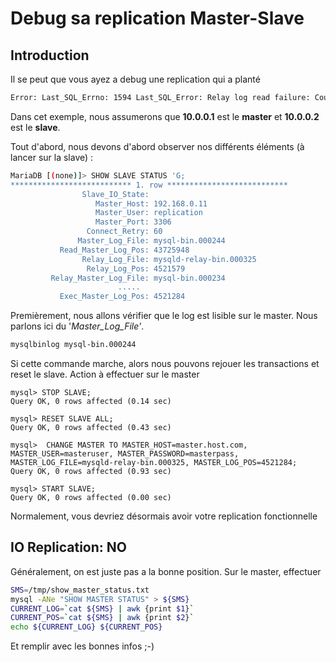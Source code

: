 # Debug sa replication Master-Slave 
 
## Introduction 
 
Il se peut que vous ayez a debug une replication qui a planté 
 
``` bash 
Error: Last_SQL_Errno: 1594 Last_SQL_Error: Relay log read failure: Could not parse relay log event entry. 
``` 
 
Dans cet exemple, nous assumerons que **10.0.0.1** est le **master** et 
**10.0.0.2** est le **slave**. 
 
Tout d'abord, nous devons d'abord observer nos différents éléments (à 
lancer sur la slave) : 
 
``` bash 
MariaDB [(none)]> SHOW SLAVE STATUS 'G; 
*************************** 1. row *************************** 
                Slave_IO_State: 
                   Master_Host: 192.168.0.11 
                   Master_User: replication 
                   Master_Port: 3306 
                 Connect_Retry: 60 
               Master_Log_File: mysql-bin.000244 
           Read_Master_Log_Pos: 43725948 
                Relay_Log_File: mysqld-relay-bin.000325 
                 Relay_Log_Pos: 4521579 
         Relay_Master_Log_File: mysql-bin.000234 
                        ..... 
           Exec_Master_Log_Pos: 4521284 
``` 
 
Premièrement, nous allons vérifier que le log est lisible sur le master. 
Nous parlons ici du '_Master_Log_File'_. 
 
``` bash 
mysqlbinlog mysql-bin.000244 
``` 
 
Si cette commande marche, alors nous pouvons rejouer les transactions et 
reset le slave. Action à effectuer sur le master 
 
``` mysql 
mysql> STOP SLAVE; 
Query OK, 0 rows affected (0.14 sec) 
 
mysql> RESET SLAVE ALL; 
Query OK, 0 rows affected (0.43 sec) 
 
mysql>  CHANGE MASTER TO MASTER_HOST=master.host.com, MASTER_USER=masteruser, MASTER_PASSWORD=masterpass, MASTER_LOG_FILE=mysqld-relay-bin.000325, MASTER_LOG_POS=4521284; 
Query OK, 0 rows affected (0.93 sec) 
 
mysql> START SLAVE; 
Query OK, 0 rows affected (0.00 sec) 
``` 
 
Normalement, vous devriez désormais avoir votre replication 
fonctionnelle 
 
## IO Replication: NO 
 
Généralement, on est juste pas a la bonne position. Sur le master, 
effectuer 
 
``` bash 
SMS=/tmp/show_master_status.txt 
mysql -ANe "SHOW MASTER STATUS" > ${SMS} 
CURRENT_LOG=`cat ${SMS} | awk {print $1}` 
CURRENT_POS=`cat ${SMS} | awk {print $2}` 
echo ${CURRENT_LOG} ${CURRENT_POS} 
``` 
 
Et remplir avec les bonnes infos ;-) 
